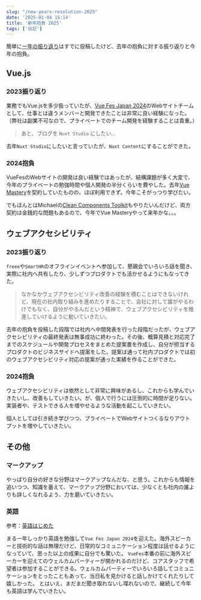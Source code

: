 ```yaml
---
slug: "/new-years-resolution-2025"
date: '2025-01-04 15:14'
title: '新年抱負 2025'
tags: ['日記']
---
```

簡単に[一年の振り返り](/look-back-2024)はすでに投稿したけど、去年の抱負に対する振り返りと今年の抱負。

## Vue.js

### 2023振り返り

業務でもVue.jsを多少扱っていたが、[Vue Fes Japan 2024](https://vuefes.jp/2024)のWebサイトチームとして、仕事とは違うメンバーと開発できたことは非常に良い経験になった。（弊社は副業不可なので、プライベートでのチーム開発を経験することは貴重。）

> あと、ブログを `Nuxt Studio` にしたい…

去年`Nuxt Studio`にしたいと言っていたが、`Nuxt Content`にすることができた。

### 2024抱負

VueFesのWebサイトの開発は良い経験ではあったが、結構課題が多く大変で、今年のプライベートの勉強時間や個人開発の半分くらいを費やした。去年[Vue Mastery](https://www.vuemastery.com/)を契約していたものの、ほぼ利用できず。今年こそがっつり学びたい。

でもほんとはMichaelの[Clean Components Toolkit](https://michaelnthiessen.com/clean-components-toolkit)もやりたいんだけど、両方契約は金銭的な問題もあるので、今年でVue Masteryやって来年かな。。。

## ウェブアクセシビリティ

### 2023振り返り
`freee`や`SmartHR`のオフラインイベントへ参加して、懇親会でいろいろ話を聞き、実際に社内へ共有したり、少しずつプロダクトでも活かせるようにもなってきた。

> なかなかウェブアクセシビリティ改善の経験を積むことはできないけれど、現在の社内取り組みを進めたりすることで、会社に対して誰がやるわけでもなく、自分がやるんだという精神で、ウェブアクセシビリティを推進していけるように動いていきたい。

去年の抱負を投稿した段階では社内へ中間発表を行った段階だったが、ウェブアクセシビリティの最終発表は無事成功に終わった。その後、概算見積と対応完了までのスケジュールや開発プロセスをまとめた提案書を作成し、自分が担当するプロダクトのビジネスサイドへ提案をした。提案は通って社内プロダクトでは初のウェブアクセシビリティ対応の提案が通った実績を作ることができた。

### 2024抱負

ウェブアクセシビリティは依然として非常に興味があるし、これからも学んでいきたいし、改善もしていきたい。が、個人で行うには圧倒的に時間が足りない。実装者や、テストできる人を増やせるような活動を起こしていきたい。

個人としては引き続き学びつつ、プライベートでWebサイトつくるなりアウトプットを増やしていきたい。

## その他

### マークアップ
やっぱり自分の好きな分野はマークアップなんだな、と思う。これからも情報を追いつつ、知識を蓄えて、マークアップ分野においては、少なくとも社内の誰よりも詳しくなれるよう、力を磨いていきたい。

### 英語
参考：[英語はじめた](https://sizu.me/totocalcio/posts/vnhvb77ntkn7)

まる一年しっかり英語を勉強して`Vue Fes Japan 2024`を迎えた。海外スピーカーと技術的な話は無理だけど、日常的なコミュニケーション程度は話せるようになっていて、思った以上の成果に自分でも驚いた。
`VueFes`本番の前に海外スピーカーを迎えてのウェルカムパーティーが開かれるのだけど、コアスタッフで希望者は参加することができる。ウェルカムパーティーでいろいろ話してコミュニケーションをとったこともあって、当日私を見かけると話しかけてくれたりして嬉しかった。
とはいえ、まだまだ聞き取れないし喋れないので、継続して今年も英語は学んでいきたい。
